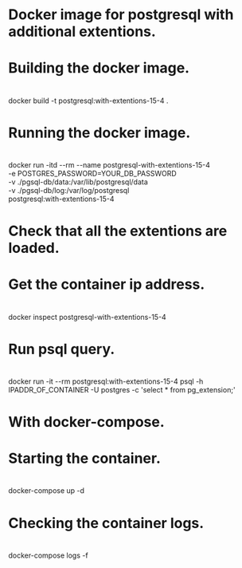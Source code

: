 #
# Docker image for postgresql with additional extentions.
#

#
# Building the docker image.
#
docker build -t postgresql:with-extentions-15-4 .

#
# Running the docker image.
#
docker run -itd --rm --name postgresql-with-extentions-15-4 \
	-e POSTGRES_PASSWORD=YOUR_DB_PASSWORD \
	-v ./pgsql-db/data:/var/lib/postgresql/data \
	-v ./pgsql-db/log:/var/log/postgresql \
	postgresql:with-extentions-15-4

#
# Check that all the extentions are loaded.
#

#
# Get the container ip address.
#
docker inspect postgresql-with-extentions-15-4

#
# Run psql query.
#
docker run -it --rm postgresql:with-extentions-15-4 psql -h IPADDR_OF_CONTAINER -U postgres -c  'select * from pg_extension;'

#
# With docker-compose.
#

#
# Starting the container.
#
docker-compose up -d

#
# Checking the container logs.
#
docker-compose logs -f

